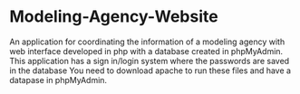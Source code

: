 # Modeling-Agency-Website
An application for coordinating the information of a modeling agency with web interface developed in php with a database created in phpMyAdmin. 
This application has a sign in/login system where the passwords are saved in the database
You need to download apache to run these files and have a datapase in phpMyAdmin.
